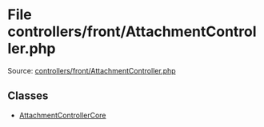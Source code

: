 File controllers/front/AttachmentController.php
=========

Source: [controllers/front/AttachmentController.php](https://github.com/PrestaShop/PrestaShop/blob/1.5.4.1/controllers/front/AttachmentController.php)


Classes
-------

* [AttachmentControllerCore](class.AttachmentControllerCore.md)


